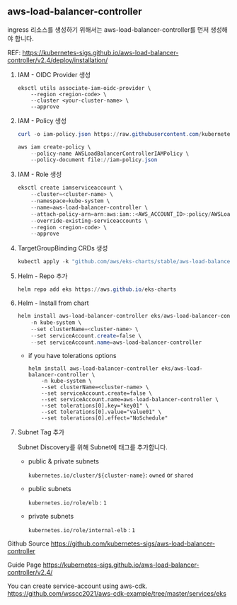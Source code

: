 
## aws-load-balancer-controller

ingress 리소스를 생성하기 위해서는 aws-load-balancer-controller를 먼저 생성해야 합니다.

REF: https://kubernetes-sigs.github.io/aws-load-balancer-controller/v2.4/deploy/installation/

1. IAM - OIDC Provider 생성

    ```
    eksctl utils associate-iam-oidc-provider \
        --region <region-code> \
        --cluster <your-cluster-name> \
        --approve
    ```

2. IAM - Policy 생성

    ```powershell
    curl -o iam-policy.json https://raw.githubusercontent.com/kubernetes-sigs/aws-load-balancer-controller/v2.4.1/docs/install/iam_policy.json
    ```
    ```powershell
    aws iam create-policy \
        --policy-name AWSLoadBalancerControllerIAMPolicy \
        --policy-document file://iam-policy.json
    ```

3. IAM - Role 생성

    ```powershell
    eksctl create iamserviceaccount \
        --cluster=<cluster-name> \
        --namespace=kube-system \
        --name=aws-load-balancer-controller \
        --attach-policy-arn=arn:aws:iam::<AWS_ACCOUNT_ID>:policy/AWSLoadBalancerControllerIAMPolicy \
        --override-existing-serviceaccounts \
        --region <region-code> \
        --approve
    ```

4. TargetGroupBinding CRDs 생성

    ```powershell
    kubectl apply -k "github.com/aws/eks-charts/stable/aws-load-balancer-controller//crds?ref=master"
    ```

5. Helm - Repo 추가

    ```powershell
    helm repo add eks https://aws.github.io/eks-charts
    ```

6. Helm - Install from chart

    ```powershell
    helm install aws-load-balancer-controller eks/aws-load-balancer-controller \
        -n kube-system \
        --set clusterName=<cluster-name> \
        --set serviceAccount.create=false \
        --set serviceAccount.name=aws-load-balancer-controller
    ```

    - if you have tolerations options
    
        ```
        helm install aws-load-balancer-controller eks/aws-load-balancer-controller \
            -n kube-system \
            --set clusterName=<cluster-name> \
            --set serviceAccount.create=false \
            --set serviceAccount.name=aws-load-balancer-controller \
            --set tolerations[0].key="key01" \
            --set tolerations[0].value="value01" \
            --set tolerations[0].effect="NoSchedule"
        ```

7. Subnet Tag 추가

    Subnet Discovery를 위해 Subnet에 태그를 추가합니다.

    - public & private subnets

        `kubernetes.io/cluster/${cluster-name}`: `owned` or `shared`

    - public subnets

        `kubernetes.io/role/elb` : `1`

    - private subnets

        `kubernetes.io/role/internal-elb` : `1`



Github Source
https://github.com/kubernetes-sigs/aws-load-balancer-controller

Guide Page
https://kubernetes-sigs.github.io/aws-load-balancer-controller/v2.4/

You can create service-account using aws-cdk.
https://github.com/wsscc2021/aws-cdk-example/tree/master/services/eks